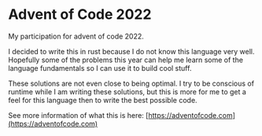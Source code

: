 # Advent of Code 2022

My participation for advent of code 2022.

I decided to write this in rust because I do not know this language very well. Hopefully some of the problems this year can help me learn some of the language fundamentals so I can use it to build cool stuff.

These solutions are not even close to being optimal. I try to be conscious of runtime while I am writing these solutions, but this is more for me to get a feel for this language then to write the best possible code.

See more information of what this is here: [https://adventofcode.com](https://adventofcode.com)


